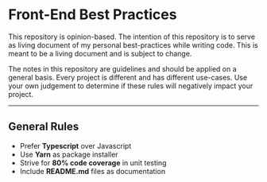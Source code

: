 # Front-End Best Practices

This repository is opinion-based. The intention of this repository is to serve as living document of my personal best-practices while writing code. This is meant to be a living document and is subject to change.

The notes in this repository are guidelines and should be applied on a general basis. Every project is different and has different use-cases. Use your own judgement to determine if these rules will negatively impact your project.

---

## General Rules

- Prefer **Typescript** over Javascript
- Use **Yarn** as package installer
- Strive for **80% code coverage** in unit testing
- Include **README.md** files as documentation